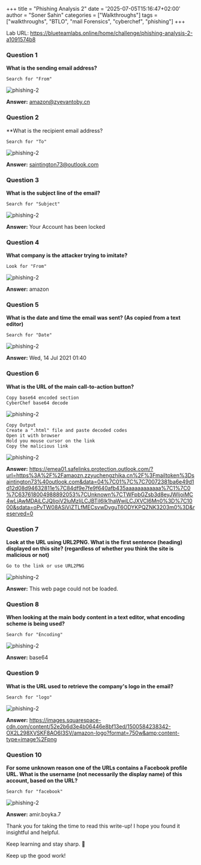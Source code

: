 +++
title = "Phishing Analysis 2"
date = '2025-07-05T15:16:47+02:00'
author = "Soner Sahin"
categories = ["Walkthroughs"]
tags = ["walkthroughs", "BTLO", "mail Forensics", "cyberchef", "phishing"]
+++


Lab URL: https://blueteamlabs.online/home/challenge/phishing-analysis-2-a1091574b8

### **Question 1**

**What is the sending email address?**

```
Search for "From"
```

![phishing-2](/images/Phishing-Analysis-2/1.png)

**Answer:** amazon@zyevantoby.cn

### **Question 2**

**What is the recipient email address? 

```
Search for "To"
```

![phishing-2](/images/Phishing-Analysis-2/2.png)

**Answer:** saintington73@outlook.com

### **Question 3**

**What is the subject line of the email?** 

```
Search for "Subject"
```

![phishing-2](/images/Phishing-Analysis-2/3.png)

**Answer:** Your Account has been locked

### **Question 4**

**What company is the attacker trying to imitate?** 

```
Look for "From" 
```

![phishing-2](/images/Phishing-Analysis-2/4.png)

**Answer:** amazon

### **Question 5**

**What is the date and time the email was sent? (As copied from a text editor)** 

```
Search for "Date"
```

![phishing-2](/images/Phishing-Analysis-2/5.png)

**Answer:** Wed, 14 Jul 2021 01:40

### **Question 6**

**What is the URL of the main call-to-action button?**

```
Copy base64 encoded section
CyberChef base64 decode
```

![phishing-2](/images/Phishing-Analysis-2/6.1.png)

```
Copy Output
Create a ".html" file and paste decoded codes
Open it with browser
Hold you mouse cursor on the link
Copy the malicious link
```

![phishing-2](/images/Phishing-Analysis-2/6.2.png)


**Answer:** https://emea01.safelinks.protection.outlook.com/?url=https%3A%2F%2Famaozn.zzyuchengzhika.cn%2F%3Fmailtoken%3Dsaintington73%40outlook.com&data=04%7C01%7C%7C70072381ba6e49d1d12d08d94632811e%7C84df9e7fe9f640afb435aaaaaaaaaaaa%7C1%7C0%7C637618004988892053%7CUnknown%7CTWFpbGZsb3d8eyJWIjoiMC4wLjAwMDAiLCJQIjoiV2luMzIiLCJBTiI6Ik1haWwiLCJXVCI6Mn0%3D%7C1000&sdata=oPvTW08ASiViZTLfMECsvwDvguT6ODYKPQZNK3203m0%3D&reserved=0

### **Question 7**

**Look at the URL using URL2PNG. What is the first sentence (heading) displayed on this site? (regardless of whether you think the site is malicious or not)**

```
Go to the link or use URL2PNG
```

![phishing-2](/images/Phishing-Analysis-2/7.png)

**Answer:** This web page could not be loaded.

### **Question 8**

**When looking at the main body content in a text editor, what encoding scheme is being used?** 

```
Search for "Encoding"
```

![phishing-2](/images/Phishing-Analysis-2/8.png)

**Answer:** base64

### **Question 9**

**What is the URL used to retrieve the company's logo in the email?**

```
Search for "logo"
```

![phishing-2](/images/Phishing-Analysis-2/9.png)

**Answer:** https://images.squarespace-cdn.com/content/52e2b6d3e4b06446e8bf13ed/1500584238342-OX2L298XVSKF8AO6I3SV/amazon-logo?format=750w&amp;content-type=image%2Fpng

### **Question 10**

**For some unknown reason one of the URLs contains a Facebook profile URL. What is the username (not necessarily the display name) of this account, based on the URL?** 

```
Search for "facebook"
```

![phishing-2](/images/Phishing-Analysis-2/10.png)


**Answer:** amir.boyka.7


Thank you for taking the time to read this write-up! I hope you found it insightful and helpful.

Keep learning and stay sharp. 👊

Keep up the good work!

